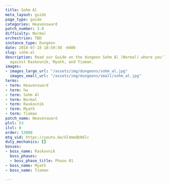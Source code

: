 ```yaml
---
title: Sohm Al
meta_layout: guide
page_type: guide
categories: Heavensward
patch_number: 3.0
difficulty: Normal
orchestrion: TBD
instance_type: Dungeon
date: 2018-07-18 18:59:50 -0400
slug: sohm-al
description: Read our Guide on the dungeon Sohm Al (Normal) where you'll face off
  against Raskovnik, Myath, and Tioman.
images:
- images_large_url: "/assets/img/dungeons/sohm_al.jpg"
  images_small_url: "/assets/img/dungeons/small/sohm_al.jpg"
terms:
- term: Heavensward
- term: hw
- term: Sohm Al
- term: Normal
- term: Raskovnik
- term: Myath
- term: Tioman
patch_name: Heavensward
plvl: 53
ilvl: 0
order: 53000
mtq_vid: https://youtu.be/Gl4meQb86lc
duty_mechanics: []
bosses:
- boss_name: Raskovnik
  boss_phases:
  - boss_phase_title: Phase 01
- boss_name: Myath
- boss_name: Tioman

---
```

